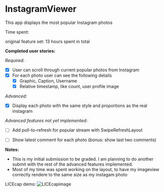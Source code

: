 InstagramViewer
===============

This app displays the most popular Instagram photos

Time spent:

original feature set: 13 hours spent in total

**Completed user stories:**

*Required:*

 - [x] User can scroll through current popular photos from Instagram 
 - [x] For each photo user can see the following details
   - [x] Graphic, Caption, Username
   - [x] Relative timestamp, like count, user profile image

*Advanced:*

 - [x] Display each photo with the same style and proportions as the real instagram 
 
*Advanced features not yet implemented:*

- [ ] Add pull-to-refresh for popular stream with SwipeRefreshLayout
- [ ] Show latest comment for each photo (bonus: show last two comments)


**Notes:**

* This is my initial submission to be graded. I am planning to do another submit with the rest of the advanced features implemented.
* Most of my time was spent working on the layout, to have my imageview correctly rendere to the same size as my instagam photo


LICEcap demo:
![LICEcapimage](https://github.com/martasmith/InstagramViewer/blob/master/codepath_week1_v1.gif)
